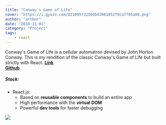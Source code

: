 ```yaml
---
title: "Conway's Game of Life"
cover: "https://i.gyazo.com/021095f3250db43981852f9ca7f05a80.png"
author: "arthur"
date: "2018-11-01"
category: "Project"
tags:
    - react
---
```


Conway's Game of Life is a cellular automatron devised by John Horton Conway. This is my rendition of the classic Conway's Game of Life but built strictly with React. 
**[Link](https://conways-life-custom.netlify.com/)**  
**[Github](https://github.com/rushman7/Conways-Life)**

##### Stack:
- React.js:
    - Based on **reusable components** to build an entire app
    - High performance with the **virtual DOM**
    - Powerful **dev tools** for faster debugging

<img src="https://media.giphy.com/media/1dLOO8lNO8pmNSlJRE/giphy.gif"/>
